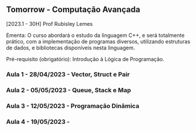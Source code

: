 ## Tomorrow - Computação Avançada 
[2023.1 - 30H] Prof Rubisley Lemes

Ementa: O curso abordará o estudo da linguagem C++, e será totalmente prático, com a implementação de programas diversos, utilizando estruturas de dados, e bibliotecas disponíveis nesta linguagem.

Pré-requisito (obrigatório): Introdução à Lógica de Programação.

### Aula 1 - 28/04/2023 - Vector, Struct e Pair
### Aula 2 - 05/05/2023 - Queue, Stack e Map 
### Aula 3 - 12/05/2023 - Programação Dinâmica
### Aula 4 - 19/05/2023 - 